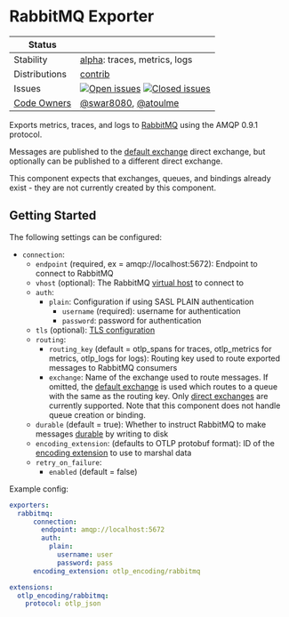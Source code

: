 # RabbitMQ Exporter
<!-- status autogenerated section -->
| Status        |           |
| ------------- |-----------|
| Stability     | [alpha]: traces, metrics, logs   |
| Distributions | [contrib] |
| Issues        | [![Open issues](https://img.shields.io/github/issues-search/open-telemetry/opentelemetry-collector-contrib?query=is%3Aissue%20is%3Aopen%20label%3Aexporter%2Frabbitmq%20&label=open&color=orange&logo=opentelemetry)](https://github.com/open-telemetry/opentelemetry-collector-contrib/issues?q=is%3Aopen+is%3Aissue+label%3Aexporter%2Frabbitmq) [![Closed issues](https://img.shields.io/github/issues-search/open-telemetry/opentelemetry-collector-contrib?query=is%3Aissue%20is%3Aclosed%20label%3Aexporter%2Frabbitmq%20&label=closed&color=blue&logo=opentelemetry)](https://github.com/open-telemetry/opentelemetry-collector-contrib/issues?q=is%3Aclosed+is%3Aissue+label%3Aexporter%2Frabbitmq) |
| [Code Owners](https://github.com/open-telemetry/opentelemetry-collector-contrib/blob/main/CONTRIBUTING.md#becoming-a-code-owner)    | [@swar8080](https://www.github.com/swar8080), [@atoulme](https://www.github.com/atoulme) |

[alpha]: https://github.com/open-telemetry/opentelemetry-collector#alpha
[contrib]: https://github.com/open-telemetry/opentelemetry-collector-releases/tree/main/distributions/otelcol-contrib
<!-- end autogenerated section -->

Exports metrics, traces, and logs to [RabbitMQ](https://www.rabbitmq.com/) using the AMQP 0.9.1 protocol.

Messages are published to the [default exchange](https://www.rabbitmq.com/tutorials/amqp-concepts#exchange-default) direct exchange, but optionally can be published to a different direct exchange. 

This component expects that exchanges, queues, and bindings already exist - they are not currently created by this component.

## Getting Started

The following settings can be configured:
- `connection`:
    - `endpoint` (required, ex = amqp://localhost:5672): Endpoint to connect to RabbitMQ
    - `vhost` (optional): The RabbitMQ [virtual host](https://www.rabbitmq.com/docs/vhosts) to connect to
    - `auth`:
      - `plain`: Configuration if using SASL PLAIN authentication
        - `username` (required): username for authentication
        - `password`: password for authentication
    - `tls` (optional): [TLS configuration](https://github.com/open-telemetry/opentelemetry-collector/blob/main/config/configtls/configtls.go#L32)
  - `routing`:
    - `routing_key` (default = otlp_spans for traces, otlp_metrics for metrics, otlp_logs for logs): Routing key used to route exported messages to RabbitMQ consumers
    - `exchange`: Name of the exchange used to route messages. If omitted, the [default exchange](https://www.rabbitmq.com/tutorials/amqp-concepts#exchange-default) is used which routes to a queue with the same as the routing key. Only [direct exchanges](https://www.rabbitmq.com/tutorials/amqp-concepts#exchange-direct) are currently supported. Note that this component does not handle queue creation or binding.
  - `durable` (default = true): Whether to instruct RabbitMQ to make messages [durable](https://www.rabbitmq.com/docs/queues#durability) by writing to disk
  - `encoding_extension`: (defaults to OTLP protobuf format): ID of the [encoding extension](https://github.com/open-telemetry/opentelemetry-collector-contrib/tree/main/extension/encoding) to use to marshal data
  - `retry_on_failure`:
    - `enabled` (default = false)

Example config:

```yaml
exporters:
  rabbitmq:
      connection:
        endpoint: amqp://localhost:5672
        auth:
          plain:
            username: user
            password: pass
      encoding_extension: otlp_encoding/rabbitmq

extensions:
  otlp_encoding/rabbitmq:
    protocol: otlp_json 
```